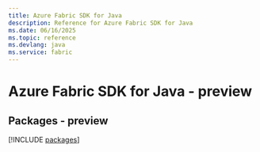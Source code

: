 ```yaml
---
title: Azure Fabric SDK for Java
description: Reference for Azure Fabric SDK for Java
ms.date: 06/16/2025
ms.topic: reference
ms.devlang: java
ms.service: fabric
---
```

# Azure Fabric SDK for Java - preview
## Packages - preview
[!INCLUDE [packages](fabric-index.md)]
